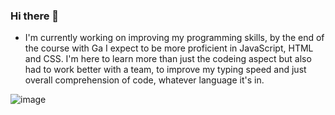 ### Hi there 👋

<!--
**JamesNoethe/JamesNoethe** is a ✨ _special_ ✨ repository because its `README.md` (this file) appears on your GitHub profile.

Here are some ideas to get you started:

- 🌱 I’m currently learning ...
- 👯 I’m looking to collaborate on ...
- 🤔 I’m looking for help with ...
- 💬 Ask me about ...
- 📫 How to reach me: ...
- 😄 Pronouns: ...
- ⚡ Fun fact: ...
-->
- I'm currently working on improving my programming skills, by the end of the course with Ga I expect to be more proficient in JavaScript, HTML and CSS.
I'm here to learn more than just the codeing aspect but also had to work better with a team, to improve my typing speed and just overall comprehension of code, whatever language it's in.

![image](https://user-images.githubusercontent.com/86137308/178838270-b0fc95ad-eb64-43ef-a3bf-cf953fa4a356.png)
